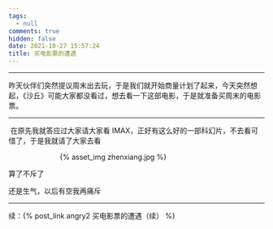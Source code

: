 ```yaml
---
tags:
  - null
comments: true
hidden: false
date: 2021-10-27 15:57:24
title: 买电影票的遭遇
---
```

***
昨天伙伴们突然提议周末出去玩，于是我们就开始商量计划了起来，今天突然想起，《沙丘》可能大家都没看过，想去看一下这部电影，于是就准备买周末的电影票。 <!-- more -->

***

​	在原先我就答应过大家请大家看 IMAX，正好有这么好的一部科幻片，不去看可惜了，于是我就请了大家去看

<div style="width:60%;margin:auto">{% asset_img zhenxiang.jpg %}</div>

算了不斥了

还是生气，以后有空我再痛斥

***
续：{% post_link angry2 买电影票的遭遇（续） %}